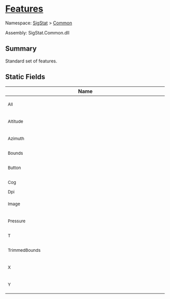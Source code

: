 # [Features](./Features.md)

Namespace: [SigStat]() > [Common](./README.md)

Assembly: SigStat.Common.dll

## Summary
Standard set of features.

## Static Fields

| Name | Summary | 
| --- | --- | 
| <div style="width:490px"><sub>All</sub></div>| <sub>Returns a readonly list of all [FeatureDescriptor](https://github.com/hargitomi97/sigstat/blob/master/docs/md/SigStat/Common/FeatureDescriptor.md)s defined in [Features](https://github.com/hargitomi97/sigstat/blob/master/docs/md/SigStat/Common/Features.md)</sub></div>| <br>
| <div style="width:490px"><sub>Altitude</sub></div>| <sub>Altitude of an online signature as a function of [Features.T](https://github.com/hargitomi97/sigstat/blob/master/docs/md/SigStat/Common/Features.md)</sub></div>| <br>
| <div style="width:490px"><sub>Azimuth</sub></div>| <sub>Azimuth of an online signature as a function of [Features.T](https://github.com/hargitomi97/sigstat/blob/master/docs/md/SigStat/Common/Features.md)</sub></div>| <br>
| <div style="width:490px"><sub>Bounds</sub></div>| <sub>Actual bounds of the signature</sub></div>| <br>
| <div style="width:490px"><sub>Button</sub></div>| <sub>Pen position of an online signature as a function of [Features.T](https://github.com/hargitomi97/sigstat/blob/master/docs/md/SigStat/Common/Features.md)</sub></div>| <br>
| <div style="width:490px"><sub>Cog</sub></div>| <sub>Center of gravity in a signature</sub></div>| <br>
| <div style="width:490px"><sub>Dpi</sub></div>| <sub>Dots per inch</sub></div>| <br>
| <div style="width:490px"><sub>Image</sub></div>| <sub>The visaul representation of a signature</sub></div>| <br>
| <div style="width:490px"><sub>Pressure</sub></div>| <sub>Pressure of an online signature as a function of [Features.T](https://github.com/hargitomi97/sigstat/blob/master/docs/md/SigStat/Common/Features.md)</sub></div>| <br>
| <div style="width:490px"><sub>T</sub></div>| <sub>Timestamps for online signatures</sub></div>| <br>
| <div style="width:490px"><sub>TrimmedBounds</sub></div>| <sub>Represents the main body of the signature [BasicMetadataExtraction](https://github.com/hargitomi97/sigstat/blob/master/docs/md/SigStat/Common/BasicMetadataExtraction.md)</sub></div>| <br>
| <div style="width:490px"><sub>X</sub></div>| <sub>X coordinates of an online signature as a function of [Features.T](https://github.com/hargitomi97/sigstat/blob/master/docs/md/SigStat/Common/Features.md)</sub></div>| <br>
| <div style="width:490px"><sub>Y</sub></div>| <sub>Y coordinates of an online signature as a function of [Features.T](https://github.com/hargitomi97/sigstat/blob/master/docs/md/SigStat/Common/Features.md)</sub></div>| <br>


